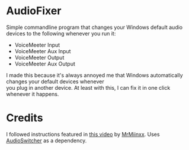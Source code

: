 # AudioFixer
Simple commandline program that changes your Windows default audio devices to the following whenever you run it:
- VoiceMeeter Input
- VoiceMeeter Aux Input
- VoiceMeeter Output
- VoiceMeeter Aux Output
  
I made this because it's always annoyed me that Windows automatically changes your default devices whenever  
you plug in another device. At least with this, I can fix it in one click whenever it happens.
# Credits
I followed instructions featured in [this video](https://www.youtube.com/watch?v=VxXDY6TIT08) by [MrMiinxx](https://www.youtube.com/@iMinx). Uses [AudioSwitcher](https://github.com/xenolightning/AudioSwitcher) as a dependency.
